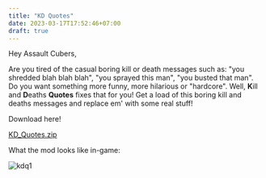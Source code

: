 ```yaml
---
title: "KD Quotes"
date: 2023-03-17T17:52:46+07:00
draft: true
---
```


Hey Assault Cubers,

Are you tired of the casual boring kill or death messages such as: "you shredded blah blah blah", "you sprayed this man", "you busted that man". Do you want something more funny, more hilarious or "hardcore". Well, **K**ill and **D**eaths **Quotes** fixes that for you! Get a load of this boring kill and deaths messages and replace em' with some real stuff!

Download here!

[KD_Quotes.zip](/bin/KD_Quotes.zip)

What the mod looks like in-game:

![kdq1](/i/kdq1.png)